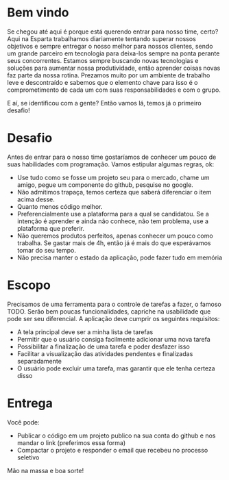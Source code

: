 # Bem vindo 

Se chegou até aqui é porque está querendo entrar para nosso time, certo? Aqui na Esparta trabalhamos diariamente tentando superar nossos objetivos e sempre entregar o nosso melhor para nossos clientes, sendo um grande parceiro em tecnologia para deixa-los sempre na ponta perante seus concorrentes. Estamos sempre buscando novas tecnologias e soluções para aumentar nossa produtividade, então aprender coisas novas faz parte da nossa rotina. Prezamos muito por um ambiente de trabalho leve e descontraído e sabemos que o elemento chave para isso é o comprometimento de cada um com suas responsabilidades e com o grupo.

E aí, se identificou com a gente? Então vamos lá, temos já o primeiro desafio!

# Desafio

Antes de entrar para o nosso time gostaríamos de conhecer um pouco de suas habilidades com programação. Vamos estipular algumas regras, ok:

- Use tudo como se fosse um projeto seu para o mercado, chame um amigo, pegue um componente do github, pesquise no google.
- Não admitimos trapaça, temos certeza que saberá diferenciar o item acima desse.
- Quanto menos código melhor.
- Preferencialmente use a plataforma para a qual se candidatou. Se a intenção é aprender e ainda não conhece, não tem problema, use a plataforma que preferir.
- Não queremos produtos perfeitos, apenas conhecer um pouco como trabalha. Se gastar mais de 4h, então já é mais do que esperávamos tomar do seu tempo.
- Não precisa manter o estado da aplicação, pode fazer tudo em memória

# Escopo

Precisamos de uma ferramenta para o controle de tarefas a fazer, o famoso TODO. Serão bem poucas funcionalidades, capriche na usabilidade que pode ser seu diferencial. A aplicação deve cumprir os seguintes requisitos:

- A tela principal deve ser a minha lista de tarefas
- Permitir que o usuário consiga facilmente adicionar uma nova tarefa
- Possibilitar a finalização de uma tarefa e poder desfazer isso
- Facilitar a visualização das atividades pendentes e finalizadas separadamente
- O usuário pode excluir uma tarefa, mas garantir que ele tenha certeza disso

# Entrega

Você pode:

- Publicar o código em um projeto publico na sua conta do github e nos mandar o link (preferimos essa forma)
- Compactar o projeto e responder o email que recebeu no processo seletivo

Mão na massa e boa sorte!
